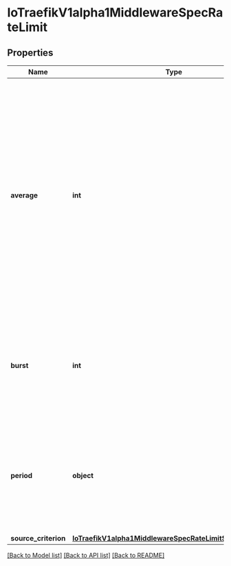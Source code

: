 # IoTraefikV1alpha1MiddlewareSpecRateLimit

## Properties
Name | Type | Description | Notes
------------ | ------------- | ------------- | -------------
**average** | **int** | Average is the maximum rate, by default in requests/s, allowed for the given source. It defaults to 0, which means no rate limiting. The rate is actually defined by dividing Average by Period. So for a rate below 1req/s, one needs to define a Period larger than a second. | [optional] 
**burst** | **int** | Burst is the maximum number of requests allowed to arrive in the same arbitrarily small period of time. It defaults to 1. | [optional] 
**period** | **object** | Period, in combination with Average, defines the actual maximum rate, such as: r &#x3D; Average / Period. It defaults to a second. | [optional] 
**source_criterion** | [**IoTraefikV1alpha1MiddlewareSpecRateLimitSourceCriterion**](IoTraefikV1alpha1MiddlewareSpecRateLimitSourceCriterion.md) |  | [optional] 

[[Back to Model list]](../README.md#documentation-for-models) [[Back to API list]](../README.md#documentation-for-api-endpoints) [[Back to README]](../README.md)


